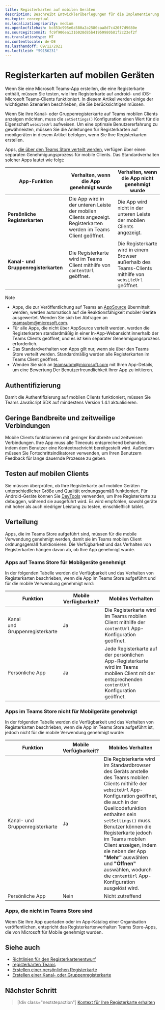 ```yaml
---
title: Registerkarten auf mobilen Geräten
description: Beschreibt Entwicklerüberlegungen für die Implementierung von Registerkarten auf Microsoft Teams Mobilen.
ms.topic: conceptual
ms.localizationpriority: medium
ms.openlocfilehash: bc853c995e0a580a2a2580caa8d7c420f7d9680e
ms.sourcegitcommit: fc9f906ea1316028d85b41959980b81f2c23ef2f
ms.translationtype: MT
ms.contentlocale: de-DE
ms.lasthandoff: 09/12/2021
ms.locfileid: "59156231"
---
```

# <a name="tabs-on-mobile"></a>Registerkarten auf mobilen Geräten

Wenn Sie eine Microsoft Teams-App erstellen, die eine Registerkarte enthält, müssen Sie testen, wie Ihre Registerkarte auf android- und iOS-Microsoft Teams-Clients funktioniert. In diesem Artikel werden einige der wichtigsten Szenarien beschrieben, die Sie berücksichtigen müssen.

Wenn Sie ihre Kanal- oder Gruppenregisterkarte auf Teams mobilen Clients anzeigen möchten, muss die `setSettings()` Konfiguration einen Wert für die Eigenschaft `websiteUrl` aufweisen. Um eine optimale Benutzererfahrung zu gewährleisten, müssen Sie die Anleitungen für Registerkarten auf mobilgeräten in diesem Artikel befolgen, wenn Sie Ihre Registerkarten erstellen.

Apps, [die über den Teams Store verteilt werden,](~/concepts/deploy-and-publish/appsource/publish.md) verfügen über einen separaten Genehmigungsprozess für mobile Clients. Das Standardverhalten solcher Apps lautet wie folgt:

| **App-Funktion** | **Verhalten, wenn die App genehmigt wurde** | **Verhalten, wenn die App nicht genehmigt wurde** |
| --- | --- | --- |
| **Persönliche Registerkarten** | Die App wird in der unteren Leiste der mobilen Clients angezeigt. Registerkarten werden im Teams Client geöffnet. | Die App wird nicht in der unteren Leiste der mobilen Clients angezeigt. |
| **Kanal- und Gruppenregisterkarten** | Die Registerkarte wird im Teams Client mithilfe von `contentUrl` geöffnet. | Die Registerkarte wird in einem Browser außerhalb des Teams-Clients mithilfe von `websiteUrl` geöffnet. |

> [!NOTE]
> * Apps, die zur Veröffentlichung auf Teams an [AppSource](https://appsource.microsoft.com) übermittelt werden, werden automatisch auf die Reaktionsfähigkeit mobiler Geräte ausgewertet. Wenden Sie sich bei Abfragen an teamsubm@microsoft.com.
> * Für alle Apps, die nicht über AppSource verteilt werden, werden die Registerkarten standardmäßig in einer In-App-Webansicht innerhalb der Teams Clients geöffnet, und es ist kein separater Genehmigungsprozess erforderlich.
> * Das Standardverhalten von Apps gilt nur, wenn sie über den Teams Store verteilt werden. Standardmäßig werden alle Registerkarten im Teams Client geöffnet.
> * Wenden Sie sich an teamsubm@microsoft.com mit Ihren App-Details, um eine Bewertung Der Benutzerfreundlichkeit Ihrer App zu initiieren.

## <a name="authentication"></a>Authentifizierung

Damit die Authentifizierung auf mobilen Clients funktioniert, müssen Sie Teams JavaScript SDK auf mindestens Version 1.4.1 aktualisieren.

## <a name="low-bandwidth-and-intermittent-connections"></a>Geringe Bandbreite und zeitweilige Verbindungen

Mobile Clients funktionieren mit geringer Bandbreite und zeitweisen Verbindungen. Ihre App muss alle Timeouts entsprechend behandeln, indem dem Benutzer eine Kontextnachricht bereitgestellt wird. Außerdem müssen Sie Fortschrittsindikatoren verwenden, um Ihren Benutzern Feedback für lange dauernde Prozesse zu geben.

## <a name="testing-on-mobile-clients"></a>Testen auf mobilen Clients

Sie müssen überprüfen, ob Ihre Registerkarte auf mobilen Geräten unterschiedlicher Größe und Qualität ordnungsgemäß funktioniert. Für Android-Geräte können Sie [DevTools](~/tabs/how-to/developer-tools.md) verwenden, um Ihre Registerkarte zu debuggen, während sie ausgeführt wird. Es wird empfohlen, sowohl geräte mit hoher als auch niedriger Leistung zu testen, einschließlich tablet.

## <a name="distribution"></a>Verteilung

Apps, die im Teams Store aufgeführt sind, müssen für die mobile Verwendung genehmigt werden, damit sie im Teams mobilen Client ordnungsgemäß funktionieren. Die Verfügbarkeit und das Verhalten von Registerkarten hängen davon ab, ob Ihre App genehmigt wurde.

### <a name="apps-on-teams-store-approved-for-mobile"></a>Apps auf Teams Store für Mobilgeräte genehmigt

In der folgenden Tabelle werden die Verfügbarkeit und das Verhalten von Registerkarten beschrieben, wenn die App im Teams Store aufgeführt und für die mobile Verwendung genehmigt wird:

|Funktion   |Mobile Verfügbarkeit?   |Mobiles Verhalten|
|----------|-----------|------------|
|Kanal <br /> und Gruppenregisterkarte|Ja|Die Registerkarte wird im Teams mobilen Client mithilfe der `contentUrl` App-Konfiguration geöffnet.|
|Persönliche App|Ja|Jede Registerkarte auf der persönlichen App-Registerkarte wird im Teams mobilen Client mit der entsprechenden `contentUrl` Konfiguration geöffnet.|

### <a name="apps-on-teams-store-not-approved-for-mobile"></a>Apps im Teams Store nicht für Mobilgeräte genehmigt

In der folgenden Tabelle werden die Verfügbarkeit und das Verhalten von Registerkarten beschrieben, wenn die App im Teams Store aufgeführt ist, jedoch nicht für die mobile Verwendung genehmigt wurde:

| Funktion | Mobile Verfügbarkeit? | Mobiles Verhalten |
|----------|-----------|------------|
|Kanal- und Gruppenregisterkarte|Ja|Die Registerkarte wird im Standardbrowser des Geräts anstelle des Teams mobilen Clients mithilfe der `websiteUrl` App-Konfiguration geöffnet, die auch in der Quellcodefunktion enthalten sein `setSettings()` [](/javascript/api/@microsoft/teams-js/settings?view=msteams-client-js-latest#functions&preserve-view=true)muss. Benutzer können die Registerkarte jedoch im Teams mobilen Client anzeigen, indem sie neben der App **"Mehr"** auswählen und **"Öffnen"** auswählen, wodurch die `contentUrl` App-Konfiguration ausgelöst wird.|
|Persönliche App|Nein|Nicht zutreffend|

### <a name="apps-not-on-teams-store"></a>Apps, die nicht im Teams Store sind

Wenn Sie Ihre App querladen oder im App-Katalog einer Organisation veröffentlichen, entspricht das Registerkartenverhalten Teams Store-Apps, die von Microsoft für Mobile genehmigt wurden.

## <a name="see-also"></a>Siehe auch

* [Richtlinien für den Registerkartenentwurf](~/tabs/design/tabs.md)
* [registerkarten Teams](~/tabs/what-are-tabs.md)
* [Erstellen einer persönlichen Registerkarte](~/tabs/how-to/create-personal-tab.md)
* [Erstellen einer Kanal- oder Gruppenregisterkarte](~/tabs/how-to/create-channel-group-tab.md)

## <a name="next-step"></a>Nächster Schritt

> [!div class="nextstepaction"]
> [Kontext für Ihre Registerkarte erhalten](~/tabs/how-to/access-teams-context.md)
